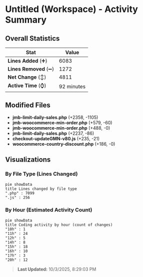 # Untitled (Workspace) - Activity Summary 

## Overall Statistics

| Stat                   | Value                                                             |
| ---------------------- | ----------------------------------------------------------------- |
| **Lines Added** (➕)   | 6083                                          |
| **Lines Removed** (➖) | 1272                                        |
| **Net Change** (↕)    | 4811                |
| **Active Time** (⌚)   | 92 minutes |


## Modified Files
- **jmb-limit-daily-sales.php** (+2358, -1105)
- **jmb-woocommerce-min-order.php** (+579, -60)
- **jmb-woocommerce-min-order.php** (+488, -0)
- **jmb-limit-daily-sales.php** (+2237, -86)
- **checkout-updateGMN-v80.js** (+235, -21)
- **woocommerce-country-discount.php** (+186, -0)

## Visualizations

### By File Type (Lines Changed)

```mermaid
pie showData
title Lines changed by file type
".php" : 7099
".js" : 256
```

### By Hour (Estimated Activity Count)

```mermaid
pie showData
title Coding activity by hour (count of changes)
"10h" : 1
"11h" : 24
"12h" : 5
"14h" : 8
"15h" : 18
"16h" : 10
"17h" : 3
"20h" : 12
```


> **Last Updated:** 10/3/2025, 8:29:03 PM